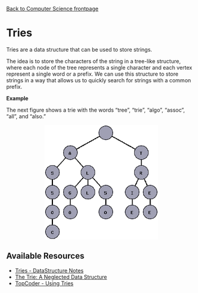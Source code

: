 [Back to Computer Science frontpage](topics/computer-science/computer-science.md)

# Tries

Tries are a data structure that can be used to store strings. 

The idea is to store the characters of the string in a tree-like structure, where each node of the tree represents a single character and each vertex represent a single word or a prefix. We can use this structure to store strings in a way that allows us to quickly search for strings with a common prefix.

**Example** 

The next figure shows a trie with the words “tree”, “trie”, “algo”, “assoc”, “all”, and “also.”

<div style="text-align:center;">
	<img src="../extras/tries/assets/trie.png"/>
</div>

## Available Resources

- [Tries - DataStructure Notes](http://www.cs.yale.edu/homes/aspnes/classes/223/notes.html#Tries)
- [The Trie: A Neglected Data Structure](https://www.toptal.com/java/the-trie-a-neglected-data-structure)
- [TopCoder - Using Tries](https://www.topcoder.com/thrive/articles/Using%20Tries)
